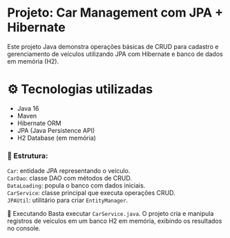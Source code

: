 # Projeto: Car Management com JPA + Hibernate
Este projeto Java demonstra operações básicas de CRUD para cadastro e gerenciamento de veículos utilizando JPA com Hibernate e banco de dados em memória (H2).

# ⚙️ Tecnologias utilizadas
- Java 16
- Maven
- Hibernate ORM
- JPA (Java Persistence API)
- H2 Database (em memória)

### 📁 Estrutura: 
`Car`: entidade JPA representando o veículo. <br>
`CarDao`: classe DAO com métodos de CRUD. <br>
`DataLoading`: popula o banco com dados iniciais. <br>
`CarService`: classe principal que executa operações CRUD. <br>
`JPAUtil`: utilitário para criar `EntityManager`. <br>

🚀 Executando
Basta executar `CarService.java`. O projeto cria e manipula registros de veículos em um banco H2 em memória, exibindo os resultados no console.
